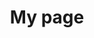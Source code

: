 ---
title: My page
type: landing

sections:
  - block: markdown
    content:
      title: Network-Virtualiztion
      subtitle: My subtitle
      text: Add any **markdown** formatted content here - text, images, videos, galleries - and even HTML code!
---